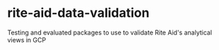 # rite-aid-data-validation
Testing and evaluated packages to use to validate Rite Aid's analytical views in GCP

